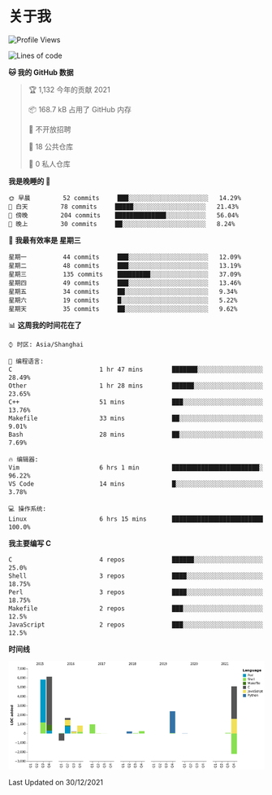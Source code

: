 # 关于我

<!--START_SECTION:waka-->
![Profile Views](http://img.shields.io/badge/%E4%B8%AA%E4%BA%BA%E5%B0%81%E9%9D%A2%E8%A7%82%E7%9C%8B%E6%AC%A1%E6%95%B0-22-blue)

![Lines of code](https://img.shields.io/badge/%E4%BB%8E%E3%80%8C%E4%BD%A0%E5%A5%BD%E4%B8%96%E7%95%8C%E3%80%8D%E6%88%91%E5%B7%B2%E7%BB%8F%E5%86%99%E4%BA%86-21%20Thousand%20%E8%A1%8C%E4%BB%A3%E7%A0%81-blue)

**🐱 我的 GitHub 数据** 

> 🏆 1,132 今年的贡献 2021
 > 
> 📦 168.7 kB 占用了 GitHub 内存 
 > 
> 🚫 不开放招聘
 > 
> 📜 18 公共仓库 
 > 
> 🔑 0 私人仓库  
 > 
**我是晚睡的 🦉** 

```text
🌞 早晨         52 commits     ███░░░░░░░░░░░░░░░░░░░░░░   14.29% 
🌆 白天         78 commits     █████░░░░░░░░░░░░░░░░░░░░   21.43% 
🌃 傍晚         204 commits    ██████████████░░░░░░░░░░░   56.04% 
🌙 晚上         30 commits     ██░░░░░░░░░░░░░░░░░░░░░░░   8.24%

```
📅 **我最有效率是 星期三** 

```text
星期一          44 commits     ███░░░░░░░░░░░░░░░░░░░░░░   12.09% 
星期二          48 commits     ███░░░░░░░░░░░░░░░░░░░░░░   13.19% 
星期三          135 commits    █████████░░░░░░░░░░░░░░░░   37.09% 
星期四          49 commits     ███░░░░░░░░░░░░░░░░░░░░░░   13.46% 
星期五          34 commits     ██░░░░░░░░░░░░░░░░░░░░░░░   9.34% 
星期六          19 commits     █░░░░░░░░░░░░░░░░░░░░░░░░   5.22% 
星期天          35 commits     ██░░░░░░░░░░░░░░░░░░░░░░░   9.62%

```


📊 **这周我的时间花在了** 

```text
⌚︎ 时区: Asia/Shanghai

💬 编程语言: 
C                        1 hr 47 mins        ███████░░░░░░░░░░░░░░░░░░   28.49% 
Other                    1 hr 28 mins        ██████░░░░░░░░░░░░░░░░░░░   23.65% 
C++                      51 mins             ███░░░░░░░░░░░░░░░░░░░░░░   13.76% 
Makefile                 33 mins             ██░░░░░░░░░░░░░░░░░░░░░░░   9.01% 
Bash                     28 mins             ██░░░░░░░░░░░░░░░░░░░░░░░   7.69%

🔥 编辑器: 
Vim                      6 hrs 1 min         ████████████████████████░   96.22% 
VS Code                  14 mins             █░░░░░░░░░░░░░░░░░░░░░░░░   3.78%

💻 操作系统: 
Linux                    6 hrs 15 mins       █████████████████████████   100.0%

```

**我主要编写 C** 

```text
C                        4 repos             ██████░░░░░░░░░░░░░░░░░░░   25.0% 
Shell                    3 repos             ████░░░░░░░░░░░░░░░░░░░░░   18.75% 
Perl                     3 repos             ████░░░░░░░░░░░░░░░░░░░░░   18.75% 
Makefile                 2 repos             ███░░░░░░░░░░░░░░░░░░░░░░   12.5% 
JavaScript               2 repos             ███░░░░░░░░░░░░░░░░░░░░░░   12.5%

```


**时间线**

![Chart not found](https://raw.githubusercontent.com/Arondight/Arondight/master/charts/bar_graph.png) 


 Last Updated on 30/12/2021
<!--END_SECTION:waka-->
